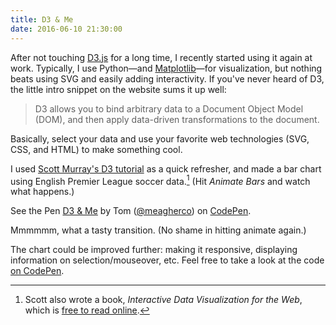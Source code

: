```yaml
---
title: D3 & Me
date: 2016-06-10 21:30:00
---
```


After not touching [D3.js](https://d3js.org) for a long time, I recently started using it again at work. Typically, I use Python—and [Matplotlib](http://matplotlib.org)—for visualization, but nothing beats using SVG and easily adding interactivity. If you've never heard of D3, the little intro snippet on the website sums it up well:

> D3 allows you to bind arbitrary data to a Document Object Model (DOM), and then apply data-driven transformations to the document.

Basically, select your data and use your favorite web technologies (SVG, CSS, and HTML) to make something cool.

I used [Scott Murray's D3 tutorial](http://alignedleft.com/tutorials/d3) as a quick refresher, and made a bar chart using English Premier League soccer data.[^1] (Hit *Animate Bars* and watch what happens.)

<div data-height="465" data-theme-id="0" data-slug-hash="YWwdON" data-default-tab="result" data-user="meagherco" data-embed-version="2" class="codepen">See the Pen <a href="http://codepen.io/meagherco/pen/YWwdON/">D3 & Me</a> by Tom (<a href="http://codepen.io/meagherco">@meagherco</a>) on <a href="http://codepen.io">CodePen</a>.</div>
<script async src="//assets.codepen.io/assets/embed/ei.js"></script>

Mmmmmm, what a tasty transition. (No shame in hitting animate again.)

The chart could be improved further: making it responsive, displaying information on selection/mouseover, etc. Feel free to take a look at the code [on CodePen](http://codepen.io/meagherco/pen/YWwdON).

[^1]: Scott also wrote a book, *Interactive Data Visualization for the Web*, which is [free to read online](http://chimera.labs.oreilly.com/books/1230000000345/index.html).

